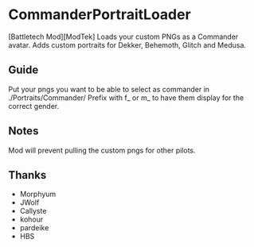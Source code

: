 # CommanderPortraitLoader

[Battletech Mod][ModTek] Loads your custom PNGs as a Commander avatar. Adds custom portraits for Dekker, Behemoth, Glitch and Medusa.

## Guide
Put your pngs you want to be able to select as commander in ./Portraits/Commander/
Prefix with f_ or m_ to have them display for the correct gender.

## Notes
Mod will prevent pulling the custom pngs for other pilots.

## Thanks
* Morphyum
* JWolf
* Callyste
* kohour 
* pardeike
* HBS